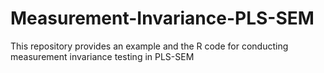 # Measurement-Invariance-PLS-SEM
This repository provides an example and the R code for conducting measurement invariance testing in PLS-SEM
